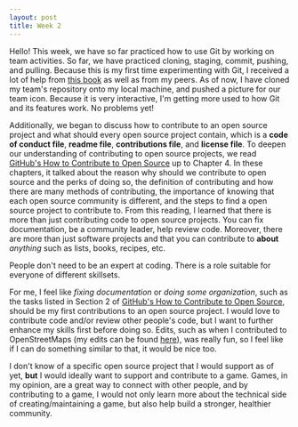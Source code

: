 ```yaml
---
layout: post
title: Week 2
---
```


Hello! This week, we have so far practiced how to use Git by working on team activities. So far, we have practiced cloning, staging, commit, pushing, and pulling. Because this is my first time experimenting with Git, I received a lot of help from [this book](https://git-scm.com/book/en/v2) as well as from my peers. As of now, I have cloned my team's repository onto my local machine, and pushed a picture for our team icon. Because it is very interactive, I'm getting more used to how Git and its features work. No problems yet!

Additionally, we began to discuss how to contribute to an open source project and what should every open source project contain, which is a **code of conduct file**, **readme file**, **contributions file**, and **license file**. To deepen our understanding of contributing to open source projects, we read [GitHub's How to Contribute to Open Source](https://opensource.guide/how-to-contribute/) up to Chapter 4. In these chapters, it talked about the reason why should we contribute to open source and the perks of doing so, the definition of contributing and how there are many methods of contributing, the importance of knowing that each open source community is different, and the steps to find a open source project to contribute to. From this reading, I learned that there is more than just contributing code to open source projects. You can fix documentation, be a community leader, help review code. Moreover, there are more than just software projects and that you can contribute to **about** *anything* such as lists, books, recipes, etc. 

People don't need to be an expert at coding. There is a role suitable for everyone of different skillsets.

For me, I feel like *fixing documentation* or *doing some organization*, such as the tasks listed in Section 2 of [GitHub's How to Contribute to Open Source](https://opensource.guide/how-to-contribute/), should be my first contributions to an open source project. I would love to contribute code and/or review other people's code, but I want to further enhance my skills first before doing so. Edits, such as when I contributed to OpenStreetMaps (my edits can be found [here](https://www.openstreetmap.org/user/mxsunny/history)), was really fun, so I feel like if I can do something similar to that, it would be nice too.

I don't know of a specific open source project that I would support as of yet, **but** I would ideally want to support and contribute to a game. Games, in my opinion, are a great way to connect with other people, and by contributing to a game, I would not only learn more about the technical side of creating/maintaining a game, but also help build a stronger, healthier community.
